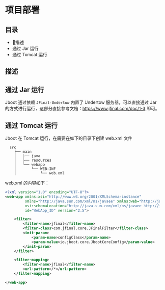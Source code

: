 # 项目部署

## 目录
- 描述
- 通过 Jar 运行
- 通过 Tomcat 运行

## 描述


## 通过 Jar 运行

Jboot 通过依赖 `JFinal-Undertow` 内置了 Undertow 服务器，可以直接通过 Jar 的方式进行运行，这部分直接参考文档：https://www.jfinal.com/doc/1-3 即可。

## 通过 Tomcat 运行

Jboot 在 Tomcat 运行，在需要在如下的目录下创建 web.xml 文件

```
  src
    ├── main
    │   ├── java
    │   ├── resources
    │   └── webapp
    │       └── WEB-INF
    │           └── web.xml
```

web.xml 的内容如下：

```xml
<?xml version="1.0" encoding="UTF-8"?>
<web-app xmlns:xsi="http://www.w3.org/2001/XMLSchema-instance"
         xmlns="http://java.sun.com/xml/ns/javaee" xmlns:web="http://java.sun.com/xml/ns/javaee"
         xsi:schemaLocation="http://java.sun.com/xml/ns/javaee http://java.sun.com/xml/ns/javaee/web-app_2_5.xsd"
         id="WebApp_ID" version="2.5">

    <filter>
        <filter-name>jfinal</filter-name>
        <filter-class>com.jfinal.core.JFinalFilter</filter-class>
        <init-param>
            <param-name>configClass</param-name>
            <param-value>io.jboot.core.JbootCoreConfig</param-value>
        </init-param>
    </filter>

    <filter-mapping>
        <filter-name>jfinal</filter-name>
        <url-pattern>/*</url-pattern>
    </filter-mapping>

</web-app>
```